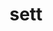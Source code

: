 ---
category: 4-letters
denotation: null
name: sett
reference_link: https://www.etymonline.com/word/sett
root_language: null
root_name: null
title: sett
type: free
word_sums:
- respelling: sett
  sum: 'Sett + '
---